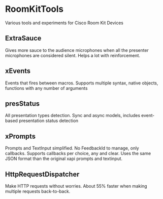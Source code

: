 # RoomKitTools
Various tools and experiments for Cisco Room Kit Devices

## ExtraSauce
Gives more sauce to the audience microphones when all the presenter microphones are considered silent. Helps a lot with reinforcement.

## xEvents
Events that fires between macros. Supports multiple syntax, native objects, functions with any number of arguments

## presStatus
All presentation types detection. Sync and async models, includes event-based presentation status detection

## xPrompts
Prompts and TextInput simplified. No FeedbackId to manage, only callbacks. Supports callbacks per choice, any and clear. Uses the same JSON format than the original xapi prompts and textinput.

## HttpRequestDispatcher
Make HTTP requests without worries. About 55% faster when making multiple requests back-to-back.
